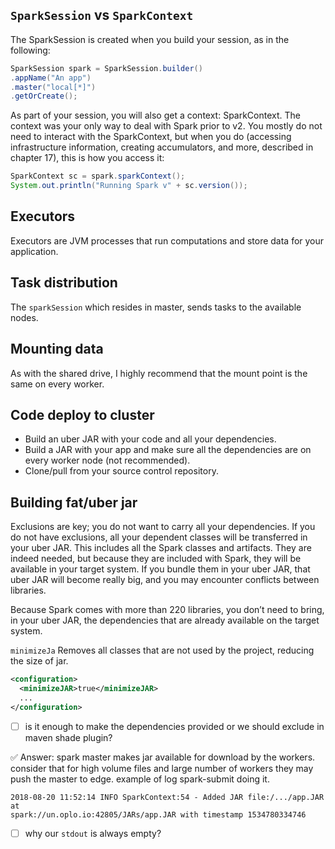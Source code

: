 ## `SparkSession` vs `SparkContext`
The SparkSession is created when you build your session, as in the following:
```java
SparkSession spark = SparkSession.builder()
.appName("An app")
.master("local[*]")
.getOrCreate();
```
As part of your session, you will also get a context: SparkContext. The context was your only way to deal with Spark prior to v2. You mostly do not need to interact with the SparkContext, but when you do (accessing infrastructure information, creating accumulators, and more, described in chapter 17), this is how you access it:
```java
SparkContext sc = spark.sparkContext();
System.out.println("Running Spark v" + sc.version());
```

## Executors
Executors are JVM processes that run computations and store data for your application.

## Task distribution
The `sparkSession` which resides in master, sends tasks to the available nodes.   

## Mounting data
As with the shared drive, I highly recommend that the mount point is the same on every worker.

## Code deploy to cluster
* Build an uber JAR with your code and all your dependencies.
* Build a JAR with your app and make sure all the dependencies are on every worker node (not recommended).
* Clone/pull from your source control repository.

## Building fat/uber jar
Exclusions are key; you do not want to carry all your dependencies. If you do not have exclusions, all your dependent classes will be transferred in your uber JAR. This includes all the Spark classes and artifacts. They are indeed needed, but because they are included with Spark, they will be available in your target system. If you bundle them in your uber JAR, that uber JAR will become really big, and you may encounter conflicts between libraries.

Because Spark comes with more than 220 libraries, you don’t need to bring, in your uber JAR, the dependencies that are already available on the target system.

`minimizeJa` Removes all classes that are not used by the project, reducing the size of jar.
```xml
<configuration>
  <minimizeJAR>true</minimizeJAR>
  ...
</configuration>
```


- [ ] is it enough to make the dependencies provided or we should exclude in maven shade plugin?

✅ Answer: spark master makes jar available for download by the workers. consider that for high volume files and large number of workers they may push the master to edge. example of log spark-submit doing it.
```text
2018-08-20 11:52:14 INFO SparkContext:54 - Added JAR file:/.../app.JAR at
spark://un.oplo.io:42805/JARs/app.JAR with timestamp 1534780334746
```

- [ ] why our `stdout` is always empty?